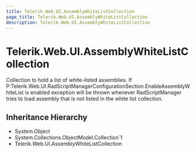```yaml
---
title: Telerik.Web.UI.AssemblyWhiteListCollection
page_title: Telerik.Web.UI.AssemblyWhiteListCollection
description: Telerik.Web.UI.AssemblyWhiteListCollection
---
```


# Telerik.Web.UI.AssemblyWhiteListCollection

Collection to hold a list of white-listed assemblies. If
            P:Telerik.Web.UI.RadScriptManagerConfigurationSection.EnableAssemblyWhiteList is enabled
            exception will be thrown whenever RadScriptManager tries to load
            assembly that is not listed in the white list collection.

## Inheritance Hierarchy

* System.Object
* System.Collections.ObjectModel.Collection`1
* Telerik.Web.UI.AssemblyWhiteListCollection

